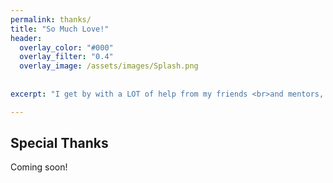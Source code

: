 ```yaml
---
permalink: thanks/
title: "So Much Love!"
header:
  overlay_color: "#000"
  overlay_filter: "0.4"
  overlay_image: /assets/images/Splash.png
  
    
excerpt: "I get by with a LOT of help from my friends <br>and mentors, and family!"

---
```

## Special Thanks
Coming soon!
